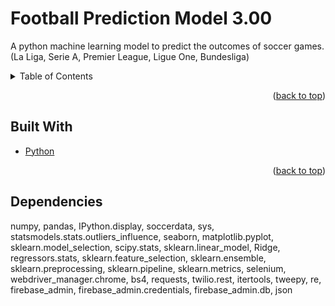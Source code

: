 # Football Prediction Model 3.00
A python machine learning model to predict the outcomes of soccer games. (La Liga, Serie A, Premier League, Ligue One, Bundesliga)

<!-- TABLE OF CONTENTS -->
<div id="top"></div>
<details>
  <summary>Table of Contents</summary>
  <ol>
    <li><a href="#overview">Overview</a></li>
    <li><a href="#builtwith">Built With</a></li>
    <li><a href=#dependencies">Dependencies</a></li>
  </ol>
</details>

<!-- Overview -->
<div id="overview"></div>

<p align="right">(<a href="#top">back to top</a>)</p>

<!-- Built With -->
<div id="builtwith"></div>

## Built With
* [Python](https://python.org)

<p align="right">(<a href="#top">back to top</a>)</p>

<!-- Dependencies -->
<div id="dependencies"></div>

## Dependencies
numpy, pandas, IPython.display, soccerdata, sys, statsmodels.stats.outliers_influence, seaborn, matplotlib.pyplot, sklearn.model_selection, scipy.stats, sklearn.linear_model, Ridge, regressors.stats, sklearn.feature_selection, sklearn.ensemble, sklearn.preprocessing, sklearn.pipeline, sklearn.metrics, selenium, webdriver_manager.chrome, bs4, requests, twilio.rest, itertools, tweepy, re, firebase_admin, firebase_admin.credentials, firebase_admin.db, json
